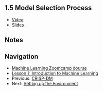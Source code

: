 ## 1.5 Model Selection Process

* [Video](https://drive.google.com/file/d/1NyO0mjqkQQ_rJ0gEm7OGFSxUz0-HxSbk/view)
* [Slides](https://www.slideshare.net/AlexeyGrigorev/ml-zoomcamp-15-model-selection-process)


## Notes


## Navigation

* [Machine Learning Zoomcamp course](../)
* [Lesson 1: Introduction to Machine Learning](./)
* Previous: [CRISP-DM](04-crisp-dm.md)
* Next: [Setting up the Environment](06-environment.md)